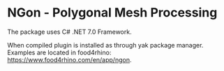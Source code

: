 # NGon - Polygonal Mesh Processing

The package uses C# .NET 7.0 Framework.

When compiled plugin is installed as through yak package manager.
Examples are located in food4rhino: https://www.food4rhino.com/en/app/ngon.
